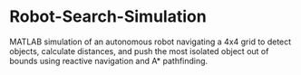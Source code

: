# Robot-Search-Simulation
MATLAB simulation of an autonomous robot navigating a 4x4 grid to detect objects, calculate distances, and push the most isolated object out of bounds using reactive navigation and A* pathfinding.
